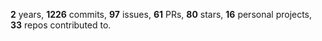 **2** years, **1226** commits, **97** issues, **61** PRs, **80** stars, **16** personal projects, **33** repos contributed to.
